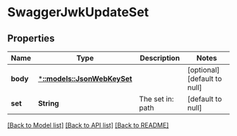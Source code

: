 # SwaggerJwkUpdateSet

## Properties
Name | Type | Description | Notes
------------ | ------------- | ------------- | -------------
**body** | [***::models::JsonWebKeySet**](jsonWebKeySet.md) |  | [optional] [default to null]
**set** | **String** | The set in: path | [default to null]

[[Back to Model list]](../README.md#documentation-for-models) [[Back to API list]](../README.md#documentation-for-api-endpoints) [[Back to README]](../README.md)


